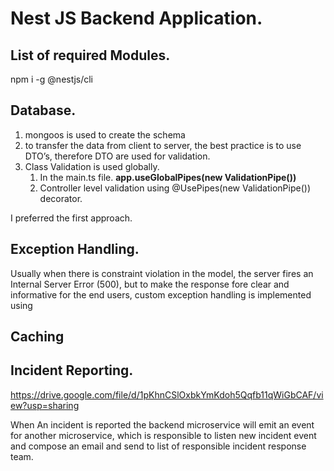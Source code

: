 # Nest JS Backend Application.

## List of required Modules.

npm i -g @nestjs/cli

## Database.

1. mongoos is used to create the schema
2. to transfer the data from client to server, the best practice is to use DTO’s, therefore DTO are used for validation.
3. Class Validation is used globally.
    1. In the main.ts file.  **app.useGlobalPipes(new ValidationPipe())** 
    2. Controller level validation using @UsePipes(new ValidationPipe()) decorator.

I preferred the first approach.

## Exception Handling.

Usually when there is constraint violation in the model, the server fires an Internal Server Error (500), but to make the response fore clear and informative for the end users, custom exception handling is implemented using

## Caching

## Incident Reporting.

https://drive.google.com/file/d/1pKhnCSlOxbkYmKdoh5Qqfb11qWiGbCAF/view?usp=sharing

When An incident is reported the backend microservice will emit an event for another microservice, which is responsible to listen new incident event and compose an email and send to list of responsible incident response team.